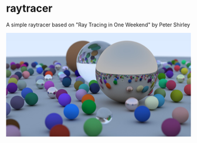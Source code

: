 # raytracer
A simple raytracer based on "Ray Tracing in One Weekend" by Peter Shirley

![Final Image](./final_image.jpg)
